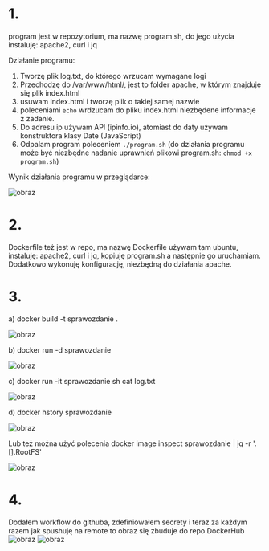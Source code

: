 # 1.
program jest w repozytorium, ma nazwę program.sh, do jego użycia instaluję: apache2, curl i jq

Działanie programu:

1. Tworzę plik log.txt, do którego wrzucam wymagane logi
2. Przechodzę do /var/www/html/, jest to folder apache, w którym znajduje się plik index.html
3. usuwam index.html i tworzę plik o takiej samej nazwie
4. poleceniami `echo` wrdzucam do pliku index.html niezbędene informacje z zadanie. 
5. Do adresu ip używam API (ipinfo.io), atomiast do daty używam konstruktora klasy Date (JavaScript)
6. Odpalam program poleceniem `./program.sh` (do działania programu może być niezbędne nadanie uprawnień plikowi program.sh: `chmod +x program.sh`)

Wynik działania programu w przeglądarce:


![obraz](https://user-images.githubusercontent.com/53970326/141271011-66c73195-6b96-4b25-a647-80785a9dfbb3.png)


# 2. 
Dockerfile też jest w repo, ma nazwę Dockerfile
używam tam ubuntu, instaluję: apache2, curl i jq, kopiuję program.sh a następnie go uruchamiam. Dodatkowo wykonuję konfigurację, niezbędną do działania apache.
# 3.
  a) docker build -t sprawozdanie .
  
  ![obraz](https://user-images.githubusercontent.com/53970326/141271209-bdd855a6-1de5-4447-b4fc-6c038bf7c478.png)

  b) docker run -d sprawozdanie
  
  ![obraz](https://user-images.githubusercontent.com/53970326/141271397-bd9492e0-4b85-49de-9a6c-43e3f3dcdb38.png)

  c) docker run -it sprawozdanie sh
     cat log.txt
     
   ![obraz](https://user-images.githubusercontent.com/53970326/141272062-893896c6-f395-4f08-8545-58ce75c2839b.png)
     
  d) docker hstory sprawozdanie
  
  ![obraz](https://user-images.githubusercontent.com/53970326/141272191-ddfacc55-b30b-4bc9-af97-5f9633f940ab.png)

  Lub też można użyć polecenia docker image inspect sprawozdanie | jq -r '.[].RootFS'
  
  ![obraz](https://user-images.githubusercontent.com/53970326/141272806-e2219673-c57c-4fd6-b18f-9c2443700bf6.png)

  
# 4.
Dodałem workflow do githuba, zdefiniowałem secrety i teraz za każdym razem jak spushuję na remote to obraz się zbuduje do repo DockerHub
![obraz](https://user-images.githubusercontent.com/53970326/141201195-445f6e7d-bb99-469c-96f0-6602169e7651.png)
![obraz](https://user-images.githubusercontent.com/53970326/141201284-e1f9f2e0-83af-4af4-ae82-8f1598209c3f.png)

